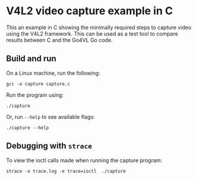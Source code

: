 # V4L2 video capture example in C

This an example in C showing the minimally required steps to capture video using the V4L2 framework. This can be used as a test tool to compare results between C and the Go4VL Go code.

## Build and run
On a Linux machine, run the following:

```
gcc -o capture capture.c
```

Run the program using:

```
./capture
```

Or, run `--help` to see available flags:

```
./capture --help
```

## Debugging with `strace`

To view the ioctl calls made when running the capture program:

```
strace -o trace.log -e trace=ioctl  ./capture
```